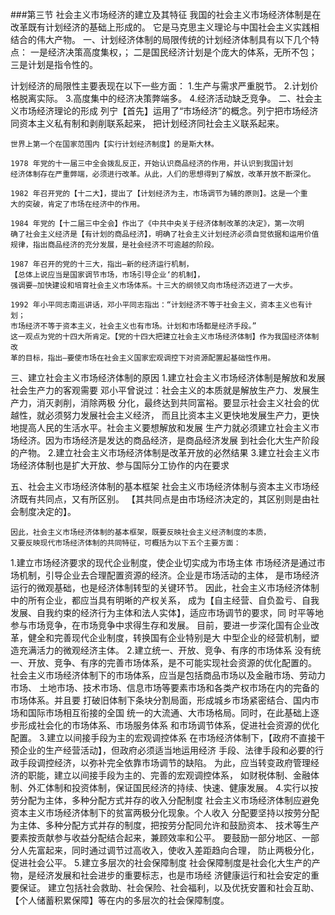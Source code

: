 
###第三节 社会主义市场经济的建立及其特征
    我国的社会主义市场经济体制是在改革既有计划经济的基础上形成的。
    它是马克思主义理论与中国社会主义实践相结合的伟大产物。
一、计划经济体制的局限传统的计划经济体制具有以下几个特点：
    一是经济决策高度集权，；
    二是国民经济计划是个庞大的体系，无所不包；
    三是计划是指令性的。

计划经济的局限性主要表现在以下一些方面：
    1.生产与需求严重脱节。
    2.计划价格脱离实际。
    3.高度集中的经济决策弊端多。
    4.经济活动缺乏竞争。
二、社会主义市场经济理论的形成
    列宁【首先】运用了“市场经济”的概念。列宁把市场经济同资本主义私有制和剥削联系起来，
    把计划经济同社会主义联系起来。

    世界上第一个在国家范围内【实行计划经济制度】的是斯大林。

    1978 年党的十一届三中全会拨乱反正，开始认识商品经济的作用，并认识到我国计划
    经济体制存在严重弊端，必须进行改革。从此，人们的思想得到了解放，改革开放不断深化。

    1982 年召开党的【十二大】，提出了【计划经济为主，市场调节为辅的原则】。这是一个重
    大的突破，肯定了市场在经济中的作用。

    1984 年党的【十二届三中全会】作出了《中共中央关于经济体制改革的决定》，第一次明
    确了社会主义经济是【有计划的商品经济】，明确了社会主义计划经济必须自觉依据和运用价值
    规律，指出商品经济的充分发展，是社会经济不可逾越的阶段。

    1987 年召开的党的十三大，指出―新的经济运行机制，
    【总体上说应当是国家调节市场，市场引导企业‘的机制】，
    强调要―加快建设和培育社会主义市场体系。十三大的纲领又向市场经济迈进了一大步。

    1992 年小平同志南巡讲话，邓小平同志指出：“计划经济不等于社会主义，资本主义也有计划；
    市场经济不等于资本主义，社会主义也有市场。计划和市场都是经济手段。”
    这一观点为党的十四大所肯定。【党的十四大把建立社会主义市场经济体制】作为我国经济体制改
    革的目标，指出―要使市场在社会主义国家宏观调控下对资源配置起基础性作用。

三、建立社会主义市场经济体制的原因
    1.建立社会主义市场经济体制是解放和发展社会生产力的客观需要
        邓小平曾说过：社会主义的本质就是解放生产力、发展生产力，消灭剥削，消除两极
        分化，最终达到共同富裕。要显示社会主义社会的优越性，就必须努力发展社会主义经济，
        而且比资本主义更快地发展生产力，更快地提高人民的生活水平。社会主义要想解放和发展
        生产力就必须建立社会主义市场经济。因为市场经济是发达的商品经济，是商品经济发展
        到社会化大生产阶段的产物。
    2.建立社会主义市场经济体制是改革开放的必然结果
    3.建立社会主义市场经济体制也是扩大开放、参与国际分工协作的内在要求


五、社会主义市场经济体制的基本框架
    社会主义市场经济体制与资本主义市场经济既有共同点，又有所区别。
    【其共同点是由市场经济决定的，其区别则是由社会制度决定的】。

    因此，社会主义市场经济体制的基本框架，既要反映社会主义经济制度的本质，
    又要反映现代市场经济体制的共同特征，可概括为以下五个主要方面：
1.建立市场经济要求的现代企业制度，使企业切实成为市场主体
    市场经济是通过市场机制，引导企业去合理配置资源的经济。企业是市场活动的主体，
    是市场经济运行的微观基础，也是经济体制转型的关键环节。
    因此，社会主义市场经济体制中的所有企业，都应当具有明晰的产权关系，
    成为【自主经营、自负盈亏、自我发展、自我约束的经济行为主体和法人实体】，适应市场调节的要求，同
    时平等地参与市场竞争，在市场竞争中求得生存和发展。
    目前，要进一步深化国有企业改革，健全和完善现代企业制度，转换国有企业特别是大
    中型企业的经营机制，塑造充满活力的微观经济主体。
2.建立统一、开放、竞争、有序的市场体系
    没有统一、开放、竞争、有序的完善市场体系，是不可能实现社会资源的优化配置的。
    社会主义市场经济体制下的市场体系，应当是包括商品市场以及金融市场、劳动力市场、
    土地市场、技术市场、信息市场等要素市场和各类产权市场在内的完备的市场体系。并且要
    打破旧体制下条块分割局面，形成城乡市场紧密结合、国内市场和国际市场相互衔接的全国
    统一的大流通、大市场格局。同时，在此基础上逐步形成社会化的市场体系、市场服务体系
    和市场调节体系，促进社会资源的优化配置。
3.建立以间接手段为主的宏观调控体系
    在市场经济体制下，【政府不直接干预企业的生产经营活动】，但政府必须适当地运用经济
    手段、法律手段和必要的行政手段调控经济，以弥补完全依靠市场调节的缺陷。
    为此，应当转变政府管理经济的职能，建立以间接手段为主的、完善的宏观调控体系，
    如财税体制、金融体制、外汇体制和投资体制，保证国民经济的持续、快速、健康发展。
4.实行以按劳分配为主体，多种分配方式并存的收入分配制度
    社会主义市场经济体制应避免资本主义市场经济体制下的贫富两极分化现象。个人收入
    分配要坚持以按劳分配为主体、多种分配方式并存的制度，把按劳分配同允许和鼓励资本、
    技术等生产要素按贡献参与收益分配结合起来，兼顾效率和公平。
    要鼓励一部分地区、一部分人先富起来，同时通过调节过高收入，使收入差距趋向合理，
    防止两极分化，促进社会公平。
5.建立多层次的社会保障制度
    社会保障制度是社会化大生产的产物，是经济发展和社会进步的重要标志，也是市场经
    济健康运行和社会安定的重要保证。
    建立包括社会救助、社会保险、社会福利，以及优抚安置和社会互助、
    【个人储蓄积累保障】等在内的多层次的社会保障制度。
